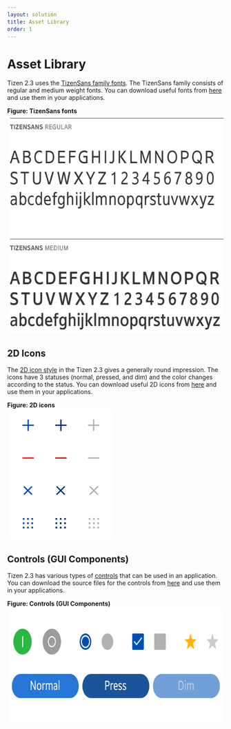 ```yaml
---
layout: solution
title: Asset Library
order: 1
---
```


# Asset Library

Tizen 2.3 uses the [TizenSans family fonts](visual-style/typography.md). The TizenSans family consists of regular and medium weight fonts. You can download useful fonts from [here](https://developer.tizen.org/sites/default/files/documentation/fonts_tizensans_1.zip) and use them in your applications.

 
**Figure: TizenSans fonts**  
<img alt="" src="media/regular_medium_font_weight.png" width="578" height="509" />


## 2D Icons

The [2D icon style](visual-style/icons.md) in the Tizen 2.3 gives a generally round impression. The icons have 3 statuses (normal, pressed, and dim) and the color changes according to the status. You can download useful 2D icons from [here](https://developer.tizen.org/sites/default/files/documentation/tizen_2d_icons_2.3.zip) and use them in your applications.

**Figure: 2D icons**  
<img alt="" height="304" src="media/assetlibrary_2.png" width="248" />


## Controls (GUI Components)

Tizen 2.3 has various types of [controls](design-library/button.md) that can be used in an application. You can download the source files for the controls from [here](https://developer.tizen.org/sites/default/files/documentation/controls.zip) and use them in your applications.

**Figure: Controls (GUI Components)**  
<img alt="" height="270" src="media/assetlibrary_3.png" width="711" />
